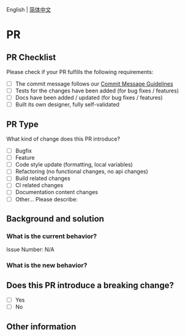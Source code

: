 English | [简体中文](https://github.com/opentiny/tiny-engine/blob/develop/.github/PULL_REQUEST_TEMPLATE/PULL_REQUEST_TEMPLATE.zh-CN.md)

# PR

## PR Checklist

Please check if your PR fulfills the following requirements:

- [ ] The commit message follows our [Commit Message Guidelines](https://github.com/opentiny/tiny-engine/blob/develop/CONTRIBUTING.md)
- [ ] Tests for the changes have been added (for bug fixes / features)
- [ ] Docs have been added / updated (for bug fixes / features)
- [ ] Built its own designer, fully self-validated

## PR Type

What kind of change does this PR introduce?

<!-- Please check the one that applies to this PR using "x". -->

- [ ] Bugfix
- [ ] Feature
- [ ] Code style update (formatting, local variables)
- [ ] Refactoring (no functional changes, no api changes)
- [ ] Build related changes
- [ ] CI related changes
- [ ] Documentation content changes
- [ ] Other... Please describe:

## Background and solution
<!--
1. Describe the problem and the scenario.
2. New features need to be described and attached with renderings.
3. Screenshots or GIFs involving UI/Interaction changes/Bugfix before and after modification are required.
-->

### What is the current behavior?

<!-- Please describe the current behavior that you are modifying, or link to a relevant issue. -->

Issue Number: N/A

### What is the new behavior?


## Does this PR introduce a breaking change?

- [ ] Yes
- [ ] No

<!-- If this PR contains a breaking change, please describe the impact and migration path for existing applications below. -->

## Other information
